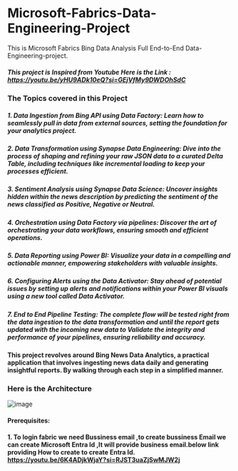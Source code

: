 # Microsoft-Fabrics-Data-Engineering-Project
This is Microsoft Fabrics Bing Data Analysis Full End-to-End Data-Engineering-project.
##### This project is Inspired from Youtube Here is the Link : https://youtu.be/yHU9ADk10eQ?si=GEjVfMy9DWDOhSdC
### The Topics covered in this Project 

 ##### 1. Data Ingestion from Bing API using Data Factory: Learn how to seamlessly pull in data from external sources, setting the foundation for your analytics project.
 ##### 2. Data Transformation using Synapse Data Engineering: Dive into the process of shaping and refining your raw JSON data to a curated Delta Table, including techniques like incremental loading to keep your processes efficient.
 ##### 3. Sentiment Analysis using Synapse Data Science: Uncover insights hidden within the news description by predicting the sentiment of the news classified as Positive, Negative or Neutral.
 ##### 4. Orchestration using Data Factory via pipelines: Discover the art of orchestrating your data workflows, ensuring smooth and efficient operations.
 ##### 5. Data Reporting using Power BI: Visualize your data in a compelling and actionable manner, empowering stakeholders with valuable insights.
 ##### 6. Configuring Alerts using the Data Activator: Stay ahead of potential issues by setting up alerts and notifications within your Power BI visuals using a new tool called Data Activator.
 ##### 7. End to End Pipeline Testing: The complete flow will be tested right from the data ingestion to the data transformation and until the report gets updated with the incoming new data to Validate the integrity and performance of your pipelines, ensuring reliability and accuracy.
#### This project revolves around Bing News Data Analytics, a practical application that involves ingesting news data daily and generating insightful reports. By walking through each step in a simplified manner.
### Here is the Architecture 
![image](https://github.com/user-attachments/assets/8982f132-b7ac-4865-bb75-947d084177f8)

#### Prerequisites:
#### 1. To login fabric we need Bussiness email ,to create bussiness Email we can create Microsoft Entra Id ,It will provide business email.below link providing How to create to create Entra Id. https://youtu.be/6K4ADjkWjaY?si=RJST3uaZjSwMJW2j
